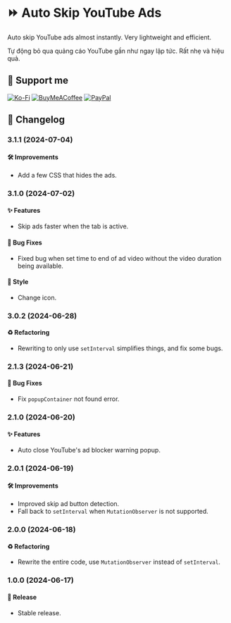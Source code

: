 # ⏩ Auto Skip YouTube Ads

Auto skip YouTube ads almost instantly. Very lightweight and efficient.

Tự động bỏ qua quảng cáo YouTube gần như ngay lập tức. Rất nhẹ và hiệu quả.

## 🎁 Support me

[![Ko-Fi](https://img.shields.io/badge/Ko--fi-F16061?style=for-the-badge&logo=ko-fi&logoColor=white)](https://ko-fi.com/tientq64)
[![BuyMeACoffee](https://img.shields.io/badge/Buy%20Me%20a%20Coffee-ffdd00?style=for-the-badge&logo=buy-me-a-coffee&logoColor=black)](https://buymeacoffee.com/tientq64)
[![PayPal](https://img.shields.io/badge/PayPal-00457C?style=for-the-badge&logo=paypal&logoColor=white)](https://paypal.me/tientq64)

## 📑 Changelog

### 3.1.1 (2024-07-04)

#### 🛠 Improvements

- Add a few CSS that hides the ads.

### 3.1.0 (2024-07-02)

#### ✨ Features

- Skip ads faster when the tab is active.

#### 🐛 Bug Fixes

- Fixed bug when set time to end of ad video without the video duration being available.

#### 🎨 Style

- Change icon.

### 3.0.2 (2024-06-28)

#### ♻️ Refactoring

- Rewriting to only use `setInterval` simplifies things, and fix some bugs.

### 2.1.3 (2024-06-21)

#### 🐛 Bug Fixes

- Fix `popupContainer` not found error.

### 2.1.0 (2024-06-20)

#### ✨ Features

- Auto close YouTube's ad blocker warning popup.

### 2.0.1 (2024-06-19)

#### 🛠 Improvements

- Improved skip ad button detection.
- Fall back to `setInterval` when `MutationObserver` is not supported.

### 2.0.0 (2024-06-18)

#### ♻️ Refactoring

- Rewrite the entire code, use `MutationObserver` instead of `setInterval`.

### 1.0.0 (2024-06-17)

#### 🔖 Release

- Stable release.

